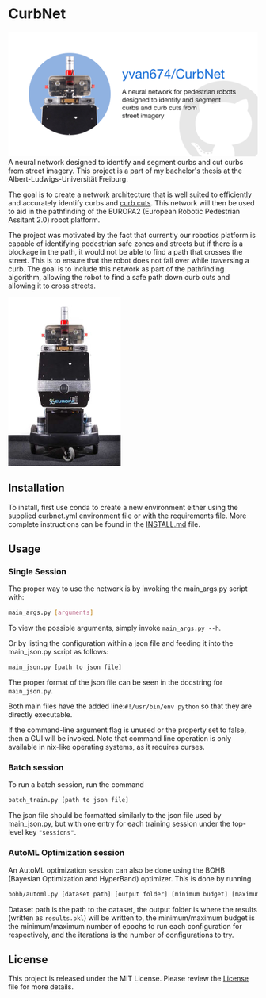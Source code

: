 # CurbNet

![CurbNet Repo Card](media/curbnet_repo_card.png)
A neural network designed to identify and segment curbs and cut curbs from street imagery. This project is a part of my bachelor's thesis at the Albert-Ludwigs-Universität Freiburg.

The goal is to create a network architecture that is well suited to efficiently and accurately identify curbs and [curb cuts](https://en.wikipedia.org/wiki/Curb_cut).
This network will then be used to aid in the pathfinding of the EUROPA2 (European Robotic Pedestrian Assitant 2.0) robot platform.

The project was motivated by the fact that currently our robotics platform is capable of identifying pedestrian safe zones and streets but if there is a blockage in the path, it would not be able to find a path that crosses the street.
This is to ensure that the robot does not fall over while traversing a curb.
The goal is to include this network as part of the pathfinding algorithm, allowing the robot to find a safe path down curb cuts and allowing it to cross streets.

![The EUROPA2 Robot Platform](media/europa2.jpg)

## Installation

To install, first use conda to create a new environment either using the supplied curbnet.yml environment file or with the requirements file.
More complete instructions can be found in the [INSTALL.md](https://github.com/yvan674/CurbNet/blob/master/INSTALL.md) file.

## Usage

### Single Session

The proper way to use the network is by invoking the main_args.py script with:

```bash
main_args.py [arguments]
```

To view the possible arguments, simply invoke `main_args.py --h`.

Or by listing the configuration within a json file and feeding it into the main_json.py script as follows:

```bash
main_json.py [path to json file]
```

The proper format of the json file can be seen in the docstring for `main_json.py`.

Both main files have the added line:`#!/usr/bin/env python` so that they are directly executable.

If the command-line argument flag is unused or the property set to false, then a GUI will be invoked.
Note that command line operation is only available in nix-like operating systems, as it requires curses.

### Batch session

To run a batch session, run the command

```bash
batch_train.py [path to json file]
```

The json file should be formatted similarly to the json file used by main_json.py, but with one entry for each training session under the top-level key `"sessions"`.

### AutoML Optimization session

An AutoML optimization session can also be done using the BOHB (Bayesian Optimization and HyperBand) optimizer.
This is done by running

```bash
bohb/automl.py [dataset path] [output folder] [minimum budget] [maximum budget] [iterations]
```

Dataset path is the path to the dataset, the output folder is where the results (written as `results.pkl`) will be written to, the minimum/maximum budget is the minimum/maximum number of epochs to run each configuration for respectively, and the iterations is the number of configurations to try. 

## License

This project is released under the MIT License. Please review the [License](https://raw.githubusercontent.com/yvan674/CurbNet/master/LICENSE) file for more details.
